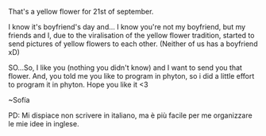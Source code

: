 That's a yellow flower for 21st of september.

I know it's boyfriend's day and... I know you're not my boyfriend, but my friends and I, due to the viralisation of the yellow flower tradition, started to send pictures of yellow flowers to each other. (Neither of us has a boyfriend xD)

SO...So, I like you (nothing you didn't know) and I want to send you that flower. And, you told me you like to program in phyton, so i did a little effort to program it in phyton. Hope you like it <3

~Sofía

PD: Mi dispiace non scrivere in italiano, ma è più facile per me organizzare le mie idee in inglese.

